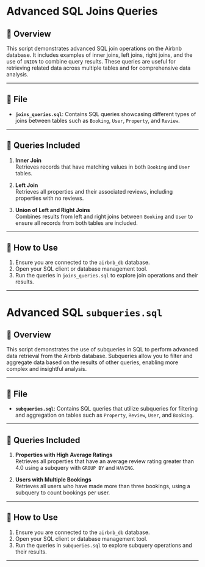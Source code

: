 # Advanced SQL Joins Queries

## 📖 Overview

This script demonstrates advanced SQL join operations on the Airbnb database. It includes examples of inner joins, left joins, right joins, and the use of `UNION` to combine query results. These queries are useful for retrieving related data across multiple tables and for comprehensive data analysis.

---

## 📂 File

- **`joins_queries.sql`**: Contains SQL queries showcasing different types of joins between tables such as `Booking`, `User`, `Property`, and `Review`.

---

## 📝 Queries Included

1. **Inner Join**  
   Retrieves records that have matching values in both `Booking` and `User` tables.

2. **Left Join**  
   Retrieves all properties and their associated reviews, including properties with no reviews.

3. **Union of Left and Right Joins**  
   Combines results from left and right joins between `Booking` and `User` to ensure all records from both tables are included.

---

## 🚀 How to Use

1. Ensure you are connected to the `airbnb_db` database.
2. Open your SQL client or database management tool.
3. Run the queries in `joins_queries.sql` to explore join operations and their results.

---
# Advanced SQL ```subqueries.sql```

## 📖 Overview

This script demonstrates the use of subqueries in SQL to perform advanced data retrieval from the Airbnb database. Subqueries allow you to filter and aggregate data based on the results of other queries, enabling more complex and insightful analysis.

---

## 📂 File

- **`subqueries.sql`**: Contains SQL queries that utilize subqueries for filtering and aggregation on tables such as `Property`, `Review`, `User`, and `Booking`.

---

## 📝 Queries Included

1. **Properties with High Average Ratings**  
   Retrieves all properties that have an average review rating greater than 4.0 using a subquery with `GROUP BY` and `HAVING`.

2. **Users with Multiple Bookings**  
   Retrieves all users who have made more than three bookings, using a subquery to count bookings per user.

---

## 🚀 How to Use

1. Ensure you are connected to the `airbnb_db` database.
2. Open your SQL client or database management tool.
3. Run the queries in `subqueries.sql` to explore subquery operations and their results.

---
